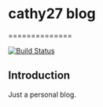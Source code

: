 # cathy27 blog
==============

[![Build Status](https://travis-ci.org/cathy27/cathy27.github.io.svg?branch=master)](https://travis-ci.org/cathy27/cathy27.github.io)

## Introduction

Just a personal blog.
